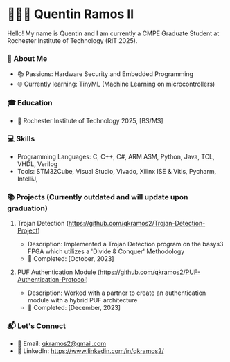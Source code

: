 # 🧑🏽‍🎓 Quentin Ramos II 

Hello! My name is Quentin and I am currently a CMPE Graduate Student at Rochester Institute of Technology (RIT 2025).

### 🌱 About Me

- 📚 Passions: Hardware Security and Embedded Programming
- 🌐 Currently learning: TinyML (Machine Learning on microcontrollers)

### 🎓 Education

- 🏫 Rochester Institute of Technology 2025, [BS/MS]

### 💻 Skills

- Programming Languages: C, C++, C#, ARM ASM, Python, Java, TCL, VHDL, Verilog
- Tools: STM32Cube, Visual Studio, Vivado, Xilinx ISE & Vitis, Pycharm, IntelliJ,

### 📚 Projects (Currently outdated and will update upon graduation)

1. Trojan Detection (https://github.com/qkramos2/Trojan-Detection-Project)
   - Description: Implemented a Trojan Detection program on the basys3 FPGA which utilizes a 'Divide & Conquer' Methodology
   - 📅 Completed: [October, 2023]

2. PUF Authentication Module (https://github.com/qkramos2/PUF-Authentication-Protocol)
   - Description: Worked with a partner to create an authentication module with a hybrid PUF architecture
   - 📅 Completed: [December, 2023]

### 📬 Let's Connect

- 📧 Email: qkramos2@gmail.com
- 💬 LinkedIn: https://www.linkedin.com/in/qkramos2/

<!---
qkramos2/qkramos2 is a ✨ special ✨ repository because its `README.md` (this file) appears on your GitHub profile.
You can click the Preview link to take a look at your changes.
--->
